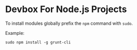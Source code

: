 # Devbox For Node.js Projects

To install modules globally prefix the `npm` command with `sudo`.

Example:

    sudo npm install -g grunt-cli
